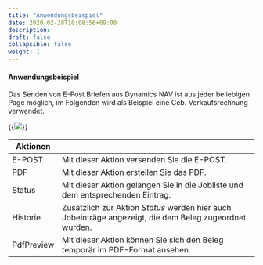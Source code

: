 ```yaml
---
title: "Anwendungsbeispiel"
date: 2020-02-28T10:08:56+09:00
description: 
draft: false
collapsible: false
weight: 1
---
```


#### Anwendungsbeispiel

Das Senden von E-Post Briefen aus Dynamics NAV ist aus jeder beliebigen Page möglich, im Folgenden wird als Beispiel eine Geb. Verkaufsrechnung verwendet.

{{<img src="/images/connectornav/epost/beispiel.png" caption="Ausschnitt Beispielrechnung Connector NAV Integration">}}

|Aktionen| |
|---|---|
| E-POST   | Mit dieser Aktion versenden Sie die E-POST.                                                             |
| PDF      | Mit dieser Aktion erstellen Sie das PDF.                                                                |
| Status   | Mit dieser Aktion gelangen Sie in die Jobliste und dem entsprechenden Eintrag.                          |
| Historie | Zusätzlich zur Aktion *Status* werden hier auch Jobeinträge angezeigt, die dem Beleg zugeordnet wurden. |
| PdfPreview | Mit dieser Aktion können Sie sich den Beleg temporär im PDF-Format ansehen. |
